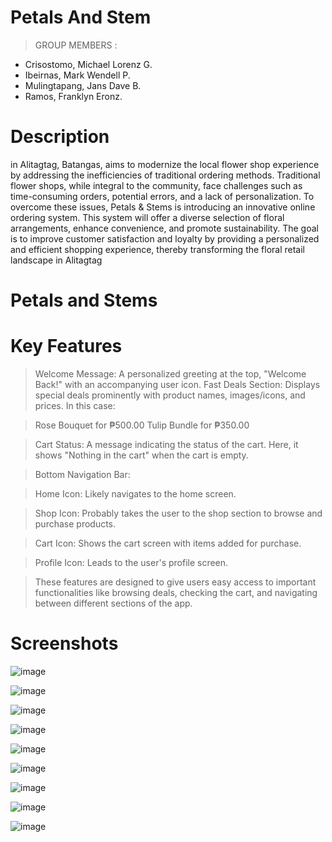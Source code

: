 # Petals And Stem

> GROUP MEMBERS :
- Crisostomo, Michael Lorenz G.
- Ibeirnas, Mark Wendell P.
- Mulingtapang, Jans Dave B.
- Ramos, Franklyn Eronz.

# Description

in Alitagtag, Batangas, aims to modernize the local flower shop
experience by addressing the inefficiencies of traditional ordering methods. Traditional
flower shops, while integral to the community, face challenges such as time-consuming
orders, potential errors, and a lack of personalization. To overcome these issues, Petals
& Stems is introducing an innovative online ordering system. This system will offer a
diverse selection of floral arrangements, enhance convenience, and promote
sustainability. The goal is to improve customer satisfaction and loyalty by providing a
personalized and efficient shopping experience, thereby transforming the floral retail
landscape in Alitagtag
 
# Petals and Stems

# Key Features

>Welcome Message: A personalized greeting at the top, "Welcome Back!" with an accompanying user icon.
>Fast Deals Section: Displays special deals prominently with product names, images/icons, and prices. In this case:

>Rose Bouquet for ₱500.00
>Tulip Bundle for ₱350.00

>Cart Status: A message indicating the status of the cart. Here, it shows "Nothing in the cart" when the cart is empty.

>Bottom Navigation Bar:

>Home Icon: Likely navigates to the home screen.

>Shop Icon: Probably takes the user to the shop section to browse and purchase products.

>Cart Icon: Shows the cart screen with items added for purchase.

>Profile Icon: Leads to the user's profile screen.


>These features are designed to give users easy access to important functionalities like browsing deals, checking the cart, and navigating between different sections of the app.

# Screenshots

![image](https://github.com/user-attachments/assets/857de00e-cedd-4699-a2d9-852b32cb6b6c)

![image](https://github.com/user-attachments/assets/62edc375-b9a3-4545-b264-a008a1eb185b)

![image](https://github.com/user-attachments/assets/3843e752-6693-4a20-a773-a0e1c7f6131a)

![image](https://github.com/user-attachments/assets/615b868c-7830-4b11-899b-43b8848dffea)

![image](https://github.com/user-attachments/assets/309de556-764e-4e0d-9870-82d2839d7c68)

![image](https://github.com/user-attachments/assets/70e42adf-b711-4638-9033-400ce73b71d9)

![image](https://github.com/user-attachments/assets/f17e6188-404d-4d52-b9d9-c081c08a96ae)

![image](https://github.com/user-attachments/assets/fd759800-271e-431d-9402-ac617626c385)

![image](https://github.com/user-attachments/assets/9bf27f5e-dde7-40af-a7ac-c197a9d182a2)








